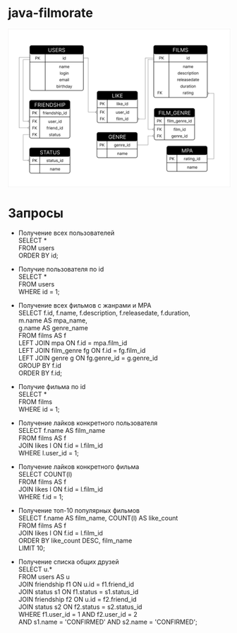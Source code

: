# java-filmorate
![Схема базы данных](https://github.com/Nastia-N/java-filmorate/blob/main/Filmorate.png)


# Запросы

- Получение всех пользователей  
SELECT *  
FROM users  
ORDER BY id;  

- Получие пользователя по id  
SELECT *  
FROM users  
WHERE id = 1;  

- Получение всех фильмов с жанрами и MPA  
SELECT f.id, f.name, f.description, f.releasedate, f.duration,  
       m.name AS mpa_name,  
       g.name AS genre_name  
FROM films AS f  
LEFT JOIN mpa ON f.id = mpa.film_id  
LEFT JOIN film_genre fg ON f.id = fg.film_id  
LEFT JOIN genre g ON fg.genre_id = g.genre_id  
GROUP BY f.id  
ORDER BY f.id;  

- Получие фильма по id  
SELECT *  
FROM films  
WHERE id = 1;  

- Получение лайков конкретного пользователя  
SELECT f.name AS film_name  
FROM films AS f  
JOIN likes l ON f.id = l.film_id  
WHERE l.user_id = 1;  

- Получение лайков конкретного фильма  
SELECT COUNT(l)  
FROM films AS f  
JOIN likes l ON f.id = l.film_id  
WHERE f.id = 1;  

- Получение топ-10 популярных фильмов  
SELECT f.name AS film_name, COUNT(l) AS like_count  
FROM films AS f  
JOIN likes l ON f.id = l.film_id  
ORDER BY like_count DESC, film_name  
LIMIT 10;  

- Получение списка общих друзей  
SELECT u.*   
FROM users AS u  
JOIN friendship f1 ON u.id = f1.friend_id  
JOIN status s1 ON f1.status = s1.status_id  
JOIN friendship f2 ON u.id = f2.friend_id  
JOIN status s2 ON f2.status = s2.status_id  
WHERE f1.user_id = 1 AND f2.user_id = 2   
  AND s1.name = 'CONFIRMED' AND s2.name = 'CONFIRMED';
  
